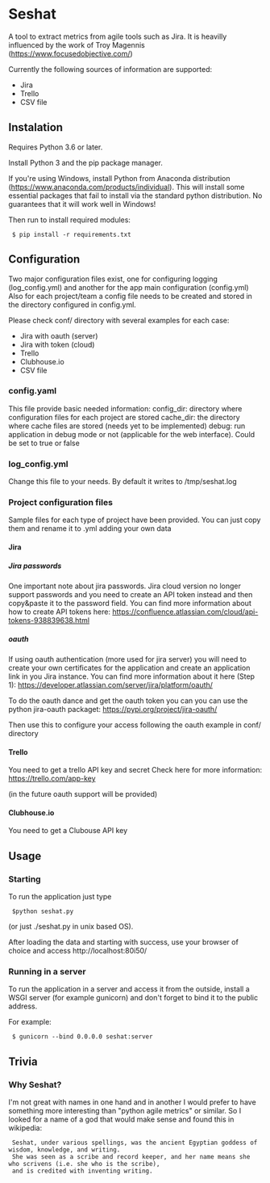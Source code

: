 # Seshat

A tool to extract metrics from agile tools such as Jira.
It is heavilly influenced by the work of Troy Magennis (https://www.focusedobjective.com/) 

Currently the following sources of information are supported:
- Jira
- Trello
- CSV file


## Instalation

Requires Python 3.6 or later.

Install Python 3 and the pip package manager. 

If you're using Windows, install Python from Anaconda distribution (https://www.anaconda.com/products/individual). This will install some essential packages that fail to install via the standard python distribution. No guarantees that it will work well in Windows!

Then run to install required modules:

     $ pip install -r requirements.txt     

## Configuration

Two major configuration files exist, one for configuring logging (log_config.yml) and another for the app main configuration (config.yml)
Also for each project/team a config file needs to be created and stored in the directory configured in config.yml.

Please check conf/ directory with several examples for each case:
- Jira with oauth (server)
- Jira with token (cloud)
- Trello
- Clubhouse.io
- CSV file

### config.yaml
This file provide basic needed information:
config_dir: directory where configuration files for each project are stored
cache_dir: the directory where cache files are stored (needs yet to be implemented)
debug: run application in debug mode or not (applicable for the web interface). Could be set to true or false

### log_config.yml

Change this file to your needs. By default it writes to /tmp/seshat.log

### Project configuration files

Sample files for each type of project have been provided. You can just copy them and rename it to .yml adding your own data

#### Jira
##### Jira passwords

One important note about jira passwords. Jira cloud version no longer support passwords and you need to create an API token instead and then copy&paste it to the password field.
You can find more information about how to create API tokens here:
https://confluence.atlassian.com/cloud/api-tokens-938839638.html

##### oauth

If using oauth authentication (more used for jira server) you will need to create your own certificates for the application and create an application link in you Jira instance. You can find more information about it here (Step 1):
https://developer.atlassian.com/server/jira/platform/oauth/

To do the oauth dance and get the oauth token you can you can use the python jira-oauth packaget:
https://pypi.org/project/jira-oauth/

Then use this to configure your access following the oauth example in conf/ directory

#### Trello
You need to get a trello API key and secret 
Check here for more information:
https://trello.com/app-key

(in the future oauth support will be provided)

#### Clubhouse.io
You need to get a Clubouse API key

## Usage
### Starting
To run the application just type 

     $python seshat.py 
 
(or just ./seshat.py in unix based OS).

After loading the data and starting with success, use your browser of choice and access http://localhost:80i50/ 


### Running in a server

To run the application in a server and access it from the outside, install a WSGI server (for example gunicorn) and don't forget to bind it to the public address.

For example:

     $ gunicorn --bind 0.0.0.0 seshat:server

## Trivia
### Why Seshat?
I'm not great with names in one hand and in another I would prefer to have something more interesting than "python agile metrics" or similar. So I looked for a name of a god that would make sense and found this in wikipedia:

     Seshat, under various spellings, was the ancient Egyptian goddess of wisdom, knowledge, and writing. 
     She was seen as a scribe and record keeper, and her name means she who scrivens (i.e. she who is the scribe), 
     and is credited with inventing writing.
